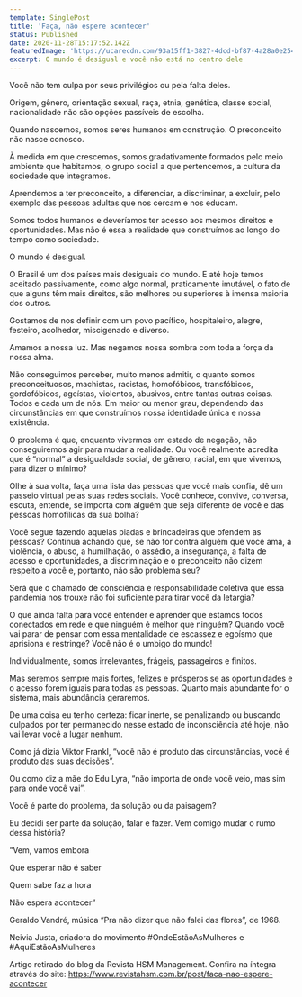 ```yaml
---
template: SinglePost
title: 'Faça, não espere acontecer'
status: Published
date: 2020-11-28T15:17:52.142Z
featuredImage: 'https://ucarecdn.com/93a15ff1-3827-4dcd-bf87-4a28a0e254db/'
excerpt: O mundo é desigual e você não está no centro dele
---
```

Você não tem culpa por seus privilégios ou pela falta deles.

Origem, gênero, orientação sexual, raça, etnia, genética, classe social, nacionalidade não são opções passíveis de escolha. 

Quando nascemos, somos seres humanos em construção. O preconceito não nasce conosco.

À medida em que crescemos, somos gradativamente formados pelo meio ambiente que habitamos, o grupo social a que pertencemos, a cultura da sociedade que integramos.

Aprendemos a ter preconceito, a diferenciar, a discriminar, a excluir, pelo exemplo das pessoas adultas que nos cercam e nos educam.  

Somos todos humanos e deveríamos ter acesso aos mesmos direitos e oportunidades. Mas não é essa a realidade que construímos ao longo do tempo como sociedade. 

O mundo é desigual. 

O Brasil é um dos países mais desiguais do mundo. E até hoje temos aceitado passivamente, como algo normal, praticamente imutável, o fato de que alguns têm mais direitos, são melhores ou superiores à imensa maioria dos outros.

Gostamos de nos definir com um povo pacífico, hospitaleiro, alegre, festeiro, acolhedor, miscigenado e diverso. 

Amamos a nossa luz. Mas negamos nossa sombra com toda a força da nossa alma. 

Não conseguimos perceber, muito menos admitir, o quanto somos preconceituosos, machistas, racistas, homofóbicos, transfóbicos, gordofóbicos, ageístas, violentos, abusivos, entre tantas outras coisas. Todos e cada um de nós. Em maior ou menor grau, dependendo das circunstâncias em que construímos nossa identidade única e nossa existência.

O problema é que, enquanto vivermos em estado de negação, não conseguiremos agir para mudar a realidade. Ou você realmente acredita que é “normal” a desigualdade social, de gênero, racial, em que vivemos, para dizer o mínimo? 

Olhe à sua volta, faça uma lista das pessoas que você mais confia, dê um passeio virtual pelas suas redes sociais. Você conhece, convive, conversa, escuta, entende, se importa com alguém que seja diferente de você e das pessoas homofílicas da sua bolha? 

Você segue fazendo aquelas piadas e brincadeiras que ofendem as pessoas? Continua achando que, se não for contra alguém que você ama, a violência, o abuso, a humilhação, o assédio, a insegurança, a falta de acesso e oportunidades, a discriminação e o preconceito não dizem respeito a você e, portanto, não são problema seu?

Será que o chamado de consciência e responsabilidade coletiva que essa pandemia nos trouxe não foi suficiente para tirar você da letargia?

O que ainda falta para você entender e aprender que estamos todos conectados em rede e que ninguém é melhor que ninguém? Quando você vai parar de pensar com essa mentalidade de escassez e egoísmo que aprisiona e restringe? Você não é o umbigo do mundo! 

Individualmente, somos irrelevantes, frágeis, passageiros e finitos. 

Mas seremos sempre mais fortes, felizes e prósperos se as oportunidades e o acesso forem iguais para todas as pessoas. Quanto mais abundante for o sistema, mais abundância geraremos.

De uma coisa eu tenho certeza: ficar inerte, se penalizando ou buscando culpados por ter permanecido nesse estado de inconsciência até hoje, não vai levar você a lugar nenhum. 

Como já dizia Viktor Frankl, “você não é produto das circunstâncias, você é produto das suas decisões”.

Ou como diz a mãe do Edu Lyra, “não importa de onde você veio, mas sim para onde você vai”.

Você é parte do problema, da solução ou da paisagem?

Eu decidi ser parte da solução, falar e fazer. Vem comigo mudar o rumo dessa história?

“Vem, vamos embora

Que esperar não é saber 

Quem sabe faz a hora

 Não espera acontecer”

Geraldo Vandré, música “Pra não dizer que não falei das flores”, de 1968.

Neivia Justa, criadora do movimento #OndeEstãoAsMulheres e #AquiEstãoAsMulheres

Artigo retirado do blog da Revista HSM Management. Confira na íntegra através do site: https://www.revistahsm.com.br/post/faca-nao-espere-acontecer
